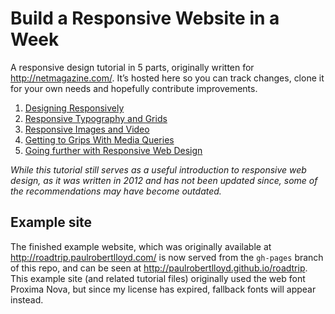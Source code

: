 # Build a Responsive Website in a Week

A responsive design tutorial in 5 parts, originally written for <http://netmagazine.com/>. It’s hosted here so you can track changes, clone it for your own needs and hopefully contribute improvements.

1. [Designing Responsively](1-designing-responsively/content.md)
2. [Responsive Typography and Grids](2-typography-and-grids/content.md)
3. [Responsive Images and Video](3-images-and-video/content.md)
4. [Getting to Grips With Media Queries](4-media-queries/content.md)
5. [Going further with Responsive Web Design](5-going-further/content.md)

_While this tutorial still serves as a useful introduction to responsive web design, as it was written in 2012 and has not been updated since, some of the recommendations may have become outdated._

## Example site

The finished example website, which was originally available at <http://roadtrip.paulrobertlloyd.com/> is now served from the `gh-pages` branch of this repo, and can be seen at <http://paulrobertlloyd.github.io/roadtrip>. This example site (and related tutorial files) originally used the web font Proxima Nova, but since my license has expired, fallback fonts will appear instead.
